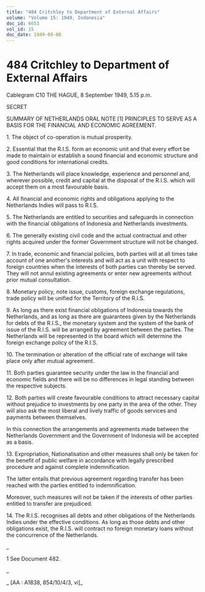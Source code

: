 ```yaml
---
title: "484 Critchley to Department of External Affairs"
volume: "Volume 15: 1949, Indonesia"
doc_id: 6653
vol_id: 15
doc_date: 1949-09-08
---
```


# 484 Critchley to Department of External Affairs

Cablegram C10 THE HAGUE, 8 September 1949, 5.15 p.m.

SECRET

SUMMARY OF NETHERLANDS ORAL NOTE [1] PRINCIPLES TO SERVE AS A BASIS FOR THE FINANCIAL AND ECONOMIC AGREEMENT.

1\. The object of co-operation is mutual prosperity.

2\. Essential that the R.I.S. form an economic unit and that every effort be made to maintain or establish a sound financial and economic structure and good conditions for international credits.

3\. The Netherlands will place knowledge, experience and personnel and, wherever possible, credit and capital at the disposal of the R.I.S. which will accept them on a most favourable basis.

4\. All financial and economic rights and obligations applying to the Netherlands Indies will pass to R.I.S.

5\. The Netherlands are entitled to securities and safeguards in connection with the financial obligations of Indonesia and Netherlands investments.

6\. The generally existing civil code and the actual contractual and other rights acquired under the former Government structure will not be changed.

7\. In trade, economic and financial policies, both parties will at all times take account of one another's interests and will act as a unit with respect to foreign countries when the interests of both parties can thereby be served. They will not annul existing agreements or enter new agreements without prior mutual consultation.

8\. Monetary policy, note issue, customs, foreign exchange regulations, trade policy will be unified for the Territory of the R.I.S.

9\. As long as there exist financial obligations of Indonesia towards the Netherlands, and as long as there are guarantees given by the Netherlands for debts of the R.I.S., the monetary system and the system of the bank of issue of the R.I.S. will be arranged by agreement between the parties. The Netherlands will be represented in the board which will determine the foreign exchange policy of the R.I.S.

10\. The termination or alteration of the official rate of exchange will take place only after mutual agreement.

11\. Both parties guarantee security under the law in the financial and economic fields and there will be no differences in legal standing between the respective subjects.

12\. Both parties will create favourable conditions to attract necessary capital without prejudice to investments by one party in the area of the other. They will also ask the most liberal and lively traffic of goods services and payments between themselves.

In this connection the arrangements and agreements made between the Netherlands Government and the Government of Indonesia will be accepted as a basis.

13\. Expropriation, Nationalisation and other measures shall only be taken for the benefit of public welfare in accordance with legally prescribed procedure and against complete indemnification.

The latter entails that previous agreement regarding transfer has been reached with the parties entitled to indemnification.

Moreover, such measures will not be taken if the interests of other parties entitled to transfer are prejudiced.

14\. The R.I.S. recognises all debts and other obligations of the Netherlands Indies under the effective conditions. As long as those debts and other obligations exist, the R.I.S. will contract no foreign monetary loans without the concurrence of the Netherlands.

_

1 See Document 482.

_

_ [AA : A1838, 854/10/4/3, vi]_
